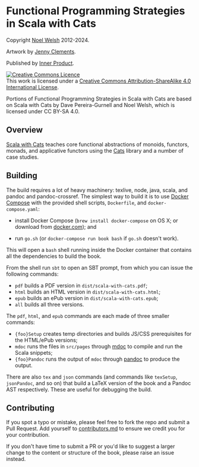 # Functional Programming Strategies in Scala with Cats

Copyright [Noel Welsh](http://twitter.com/noelwelsh) 2012-2024.

Artwork by [Jenny Clements](http://patreon.com/miasandelle).

Published by [Inner Product](https://inner-product.com/).

<a rel="license" href="http://creativecommons.org/licenses/by-sa/4.0/"><img alt="Creative Commons Licence" style="border-width:0" src="https://i.creativecommons.org/l/by-sa/4.0/88x31.png" /></a><br />This work is licensed under a <a rel="license" href="http://creativecommons.org/licenses/by-sa/4.0/">Creative Commons Attribution-ShareAlike 4.0 International License</a>.

Portions of Functional Programming Strategies in Scala with Cats are based on Scala with Cats by Dave Pereira-Gurnell and Noel Welsh, which is licensed under CC BY-SA 4.0.

## Overview

[Scala with Cats][scala-with-cats] teaches
core functional abstractions of monoids, functors, monads, and applicative functors
using the [Cats](http://typelevel.org/cats) library and a number of case studies.

## Building

The build requires a lot of heavy machinery:
texlive, node, java, scala, and pandoc and pandoc-crossref.
The simplest way to build it is to use [Docker Compose](http://docker.com)
with the provided shell scripts, `Dockerfile`, and `docker-compose.yaml`:

- install Docker Compose (`brew install docker-compose` on OS X;
  or download from [docker.com](http://docker.com/)); and

- run `go.sh` (or `docker-compose run book bash` if `go.sh` doesn't work).

This will open a `bash` shell running inside the Docker container
that contains all the dependencies to build the book.

From the shell run `sbt` to open an SBT prompt,
from which you can issue the following commands:

- `pdf` builds a PDF version in `dist/scala-with-cats.pdf`;
- `html` builds an HTML version in `dist/scala-with-cats.html`;
- `epub` builds an ePub version in `dist/scala-with-cats.epub`;
- `all` builds all three versions.

The `pdf`, `html`, and `epub` commands are each made of three smaller commands:

- `{foo}Setup` creates temp directories and builds JS/CSS prerequisites for the HTML/ePub versions;
- `mdoc` runs the files in `src/pages` through [mdoc](https://scalameta.org/mdoc/) to compile and run the Scala snippets;
- `{foo}Pandoc` runs the output of `mdoc` through [pandoc](https://pandoc.org/) to produce the output.

There are also `tex` and `json` commands
(and commands like `texSetup`, `jsonPandoc`, and so on)
that build a LaTeX version of the book and a Pandoc AST respectively.
These are useful for debugging the build.

## Contributing

If you spot a typo or mistake,
please feel free to fork the repo and submit a Pull Request.
Add yourself to [contributors.md](src/pages/preface/contributors.md)
to ensure we credit you for your contribution.

If you don't have time to submit a PR
or you'd like to suggest a larger change
to the content or structure of the book,
please raise an issue instead.

[ebook-template]: https://github.com/underscoreio/underscore-ebook-template
[scala-with-cats]: https://underscore.io/books/scala-with-cats
